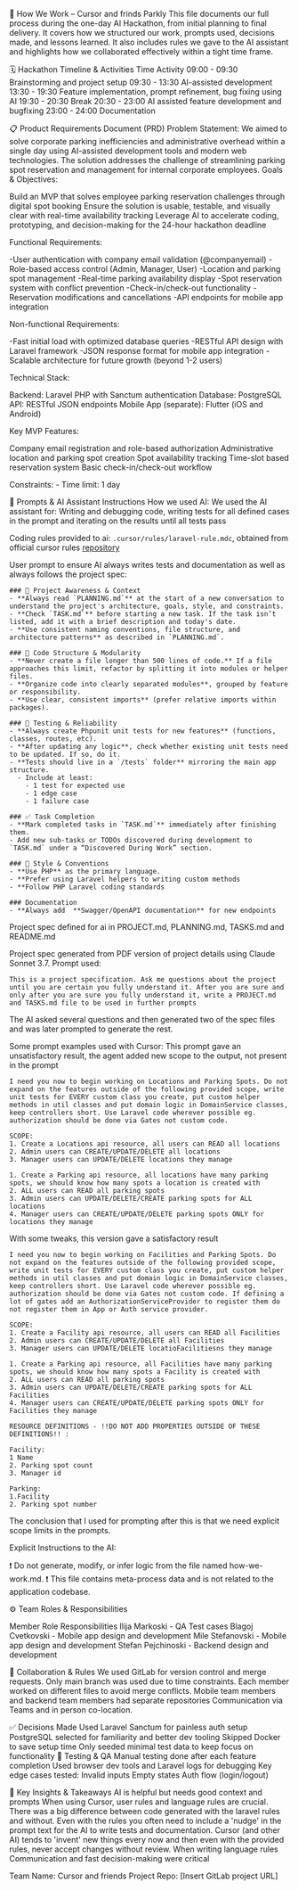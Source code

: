 🧠 How We Work – Cursor and frinds Parkly 
This file documents our full process during the one-day AI Hackathon, from initial planning to final delivery. It covers how we structured our work, prompts used, decisions made, and lessons learned. It also includes rules we gave to the AI assistant and highlights how we collaborated effectively within a tight time frame.

🗓️ Hackathon Timeline & Activities
Time	Activity
09:00 - 09:30	Brainstorming and project setup
09:30 - 13:30 	AI-assisted development
13:30 - 19:30	Feature implementation, prompt refinement, bug fixing using AI
19:30 - 20:30	Break
20:30 - 23:00   AI assisted feature development and bugfixing
23:00 - 24:00   Documentation

📋 Product Requirements Document (PRD)
Problem Statement:
We aimed to solve corporate parking inefficiencies and administrative overhead within a single day using AI-assisted development tools and modern web technologies. The solution addresses the challenge of streamlining parking spot reservation and management for internal corporate employees.
Goals & Objectives:

Build an MVP that solves employee parking reservation challenges through digital spot booking
Ensure the solution is usable, testable, and visually clear with real-time availability tracking
Leverage AI to accelerate coding, prototyping, and decision-making for the 24-hour hackathon deadline

Functional Requirements:

 -User authentication with company email validation (@companyemail)
 -Role-based access control (Admin, Manager, User)
 -Location and parking spot management
 -Real-time parking availability display
 -Spot reservation system with conflict prevention
 -Check-in/check-out functionality 
 -Reservation modifications and cancellations
 -API endpoints for mobile app integration

Non-functional Requirements:

-Fast initial load with optimized database queries
-RESTful API design with Laravel framework
-JSON response format for mobile app integration
-Scalable architecture for future growth (beyond 1-2 users)

Technical Stack:

Backend: Laravel PHP with Sanctum authentication
Database: PostgreSQL
API: RESTful JSON endpoints
Mobile App (separate): Flutter (iOS and Android)

Key MVP Features:

Company email registration and role-based authorization
Administrative location and parking spot creation
Spot availability tracking
Time-slot based reservation system
Basic check-in/check-out workflow

Constraints: - Time limit: 1 day 

🤖 Prompts & AI Assistant Instructions
How we used AI: We used the AI assistant for: Writing and debugging code, writing tests for all defined cases in the prompt and iterating on the results until all tests pass

Coding rules provided to ai: `.cursor/rules/laravel-rule.mdc`, obtained from official cursor rules [repository](https://cursor.directory/laravel-cursor-rules)

User prompt to ensure AI always writes tests and documentation as well as always follows the project spec:

```
### 🔄 Project Awareness & Context
- **Always read `PLANNING.md`** at the start of a new conversation to understand the project's architecture, goals, style, and constraints.
- **Check `TASK.md`** before starting a new task. If the task isn’t listed, add it with a brief description and today's date.
- **Use consistent naming conventions, file structure, and architecture patterns** as described in `PLANNING.md`.

### 🧱 Code Structure & Modularity
- **Never create a file longer than 500 lines of code.** If a file approaches this limit, refactor by splitting it into modules or helper files.
- **Organize code into clearly separated modules**, grouped by feature or responsibility.
- **Use clear, consistent imports** (prefer relative imports within packages).

### 🧪 Testing & Reliability
- **Always create Phpunit unit tests for new features** (functions, classes, routes, etc).
- **After updating any logic**, check whether existing unit tests need to be updated. If so, do it.
- **Tests should live in a `/tests` folder** mirroring the main app structure.
  - Include at least:
    - 1 test for expected use
    - 1 edge case
    - 1 failure case

### ✅ Task Completion
- **Mark completed tasks in `TASK.md`** immediately after finishing them.
- Add new sub-tasks or TODOs discovered during development to `TASK.md` under a “Discovered During Work” section.

### 📎 Style & Conventions
- **Use PHP** as the primary language.
- **Prefer using Laravel helpers to writing custom methods
- **Follow PHP Laravel coding standards

### Documentation
- **Always add  **Swagger/OpenAPI documentation** for new endpoints
```

Project spec defined for ai in PROJECT.md, PLANNING.md, TASKS.md and README.md 

Project spec generated from PDF version of project details using Claude Sonnet 3.7. 
Prompt used:

```
This is a project specification. Ask me questions about the project until you are certain you fully understand it. After you are sure and only after you are sure you fully understand it, write a PROJECT.md and TASKS.md file to be used in further prompts
```

The AI asked several questions and then generated two of the spec files and was later prompted to generate the rest. 


Some prompt examples used with Cursor:
This prompt gave an unsatisfactory result, the agent added new scope to the output, not present in the prompt

```
I need you now to begin working on Locations and Parking Spots. Do not expand on the features outside of the following provided scope, write unit tests for EVERY custom class you create, put custom helper methods in util classes and put domain logic in DomainService classes, keep controllers short. Use Laravel code wherever possible eg. authorization should be done via Gates not custom code. 

SCOPE:
1. Create a Locations api resource, all users can READ all locations
2. Admin users can CREATE/UPDATE/DELETE all locations
3. Manager users can UPDATE/DELETE locations they manage

1. Create a Parking api resource, all locations have many parking spots, we should know how many spots a location is created with
2. ALL users can READ all parking spots
3. Admin users can UPDATE/DELETE/CREATE parking spots for ALL locations
4. Manager users can CREATE/UPDATE/DELETE parking spots ONLY for locations they manage
```

 With some tweaks, this version gave a satisfactory result

```
I need you now to begin working on Facilities and Parking Spots. Do not expand on the features outside of the following provided scope, write unit tests for EVERY custom class you create, put custom helper methods in util classes and put domain logic in DomainService classes, keep controllers short. Use Laravel code wherever possible eg. authorization should be done via Gates not custom code. If defining a lot of gates add an AuthorizationServiceProvider to register them do not register them in App or Auth service provider.

SCOPE:
1. Create a Facility api resource, all users can READ all Facilities
2. Admin users can CREATE/UPDATE/DELETE all Facilities
3. Manager users can UPDATE/DELETE locatioFacilitiesns they manage

1. Create a Parking api resource, all Facilities have many parking spots, we should know how many spots a Facility is created with
2. ALL users can READ all parking spots
3. Admin users can UPDATE/DELETE/CREATE parking spots for ALL Facilities
4. Manager users can CREATE/UPDATE/DELETE parking spots ONLY for Facilities they manage

RESOURCE DEFINITIONS - !!DO NOT ADD PROPERTIES OUTSIDE OF THESE DEFINITIONS!! :

Facility:
1 Name
2. Parking spot count
3. Manager id

Parking:
1.Facility 
2. Parking spot number
```
The conclusion that I used for prompting after this is that we need explicit scope limits in the prompts.


Explicit Instructions to the AI:

❗ Do not generate, modify, or infer logic from the file named how-we-work.md.
❗ This file contains meta-process data and is not related to the application codebase.

⚙️ Team Roles & Responsibilities

Member	Role	Responsibilities
Ilija Markoski - QA Test cases 
Blagoj Cvetkovski - Mobile app design and development
Mile Stefanovski - Mobile app design and development
Stefan Pejchinoski - Backend design and development

🔄 Collaboration & Rules
We used GitLab for version control and merge requests.
Only main branch was used due to time constraints.
Each member worked on different files to avoid merge conflicts.
Mobile team members and backend team members had separate repositories
Communication via Teams and in person co-location.

✅ Decisions Made
Used Laravel Sanctum for painless auth setup
PostgreSQL selected for familiarity and better dev tooling
Skipped Docker to save setup time
Only seeded minimal test data to keep focus on functionality
🧪 Testing & QA
Manual testing done after each feature completion
Used browser dev tools and Laravel logs for debugging
Key edge cases tested:
Invalid inputs
Empty states
Auth flow (login/logout)

📌 Key Insights & Takeaways
AI is helpful but needs good context and prompts
When using Cursor, user rules and language rules are crucial. There was a big difference between code generated with the laravel rules and without.
Even with the rules you often need to include a 'nudge' in the prompt text for the AI to write tests and documentation. 
Cursor (and other AI) tends to 'invent' new things every now and then even with the provided rules, never accept changes without review.
When writing language rules
Communication and fast decision-making were critical

Team Name: Cursor and friends
Project Repo: [Insert GitLab project URL]